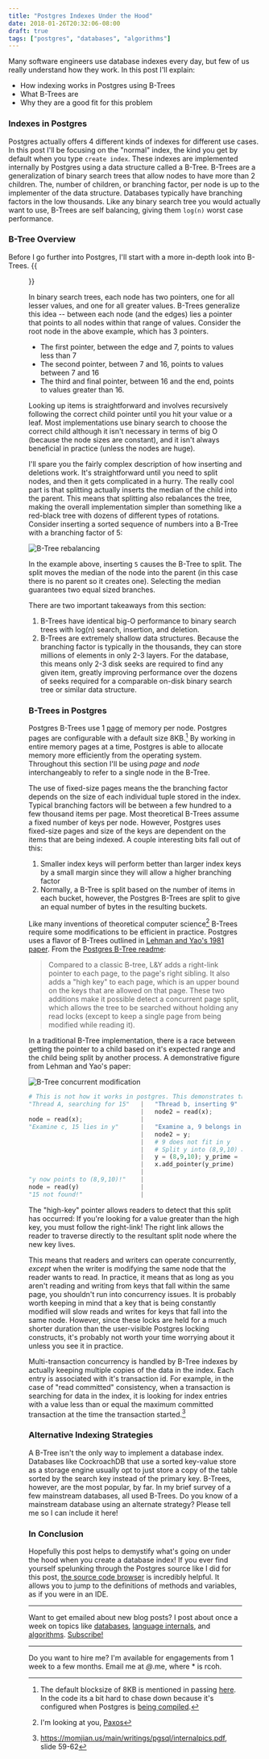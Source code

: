 ```yaml
---
title: "Postgres Indexes Under the Hood"
date: 2018-01-26T20:32:06-08:00
draft: true
tags: ["postgres", "databases", "algorithms"]
---
```

Many software engineers use database indexes every day, but few of us really understand how they work. In this post I'll explain:

- How indexing works in Postgres using B-Trees
- What B-Trees are
- Why they are a good fit for this problem 

### Indexes in Postgres
Postgres actually offers 4 different kinds of indexes for different use cases. In this post I'll be focusing on the "normal" index, the kind you get by default when you type `create index`. These indexes are implemented internally by Postgres using a data structure called a B-Tree. B-Trees are a generalization of binary search trees that allow nodes to have more than 2 children. The, number of children, or branching factor, per node is up to the implementer of the data structure. Databases typically have branching factors in the low thousands.  Like any binary search tree you would actually want to use, B-Trees are self balancing, giving them `log(n)` worst case performance.

### B-Tree Overview
Before I go further into Postgres, I'll start with a more in-depth look into B-Trees.
{{<figure src="/images/btree.svg" attr="By CyHawk - Own work based on original PNG, CC BY-SA 3.0" attrlink="https://commons.wikimedia.org/w/index.php?curid=11701365" >}}

In binary search trees, each node has two pointers, one for all lesser values, and one for all greater values. B-Trees generalize this idea -- between each node (and the edges) lies a pointer that points to all nodes within that range of values. Consider the root node in the above example, which has 3 pointers.

- The first pointer, between the edge and 7, points to values less than 7 
- The second pointer, between 7 and 16, points to values between 7 and 16
- The third and final pointer, between 16 and the end, points to values greater than 16.

Looking up items is straightforward and involves recursively following the correct child pointer until you hit your value or a leaf. Most implementations use binary search to choose the correct child although it isn't necessary in terms of big O (because the node sizes are constant), and it isn't always beneficial in practice (unless the nodes are huge).

I'll spare you the fairly complex description of how inserting and deletions work. It's straightforward until you need to split nodes, and then it gets complicated in a hurry. The really cool part is that splitting actually inserts the median of the child into the parent. This means that splitting also rebalances the tree, making the overall implementation simpler than something like a red-black tree with dozens of different types of rotations. Consider inserting a sorted sequence of numbers into a B-Tree with a branching factor of 5: 

![B-Tree rebalancing](/images/btree-balance.svg)

In the example above, inserting `5` causes the B-Tree to split. The split moves the median of the node into the parent (in this case there is no parent so it creates one). Selecting the median guarantees two equal sized branches.

There are two important takeaways from this section:

1. B-Trees have identical big-O performance to binary search trees with log(n) search, insertion, and deletion.
2. B-Trees are extremely shallow data structures. Because the branching factor is typically in the thousands, they can store millions of elements in only 2-3 layers. For the database, this means only 2-3 disk seeks are required to find any given item, greatly improving performance over the dozens of seeks required for a comparable on-disk binary search tree or similar data structure. 

### B-Trees in Postgres

Postgres B-Trees use 1 [page](https://en.wikipedia.org/wiki/Page_(computer_memory)) of memory per node. Postgres pages are configurable with a default size 8KB.[^1] By working in entire memory pages at a time, Postgres is able to allocate memory more efficiently from the operating system. Throughout this section I'll be using *page* and *node* interchangeably to refer to a single node in the B-Tree.

The use of fixed-size pages means the the branching factor depends on the size of each individual tuple stored in the index. Typical branching factors will be between a few hundred to a few thousand items per page. Most theoretical B-Trees assume a fixed number of keys per node. However, Postgres uses fixed-size pages and size of the keys are dependent on the items that are being indexed. A couple interesting bits fall out of this:

1. Smaller index keys will perform better than larger index keys by a small margin since they will allow a higher branching factor
2. Normally, a B-Tree is split based on the number of items in each bucket, however, the Postgres B-Trees are split to give an equal number of bytes in the resulting buckets.


Like many inventions of theoretical computer science[^3] B-Trees require some modifications to be efficient in practice. Postgres uses a flavor of B-Trees outlined in [Lehman and Yao's 1981 paper](https://www.csd.uoc.gr/~hy460/pdf/p650-lehman.pdf). From the [Postgres B-Tree readme](https://github.com/postgres/postgres/blob/master/src/backend/access/nbtree/README):

> Compared to a classic B-tree, L&Y adds a right-link pointer to each page,
to the page's right sibling.  It also adds a "high key" to each page, which
is an upper bound on the keys that are allowed on that page.  These two
additions make it possible detect a concurrent page split, which allows the
tree to be searched without holding any read locks (except to keep a single
page from being modified while reading it).

In a traditional B-Tree implementation, there is a race between getting the pointer to a child based on it's expected range and the child being split by another process. A demonstrative figure from Lehman and Yao's paper:

![B-Tree concurrent modification](/images/btree-conc1.png)

```python
# This is not how it works in postgres. This demonstrates the problem:
"Thread A, searching for 15"   |   "Thread b, inserting 9"
                               |   node2 = read(x); 
node = read(x);                |
"Examine c, 15 lies in y"      |   "Examine a, 9 belongs in y"
                               |   node2 = y; 
                               |   # 9 does not fit in y
                               |   # Split y into (8,9,10) and (12,15)
                               |   y = (8,9,10); y_prime = (12,15)
                               |   x.add_pointer(y_prime)
                               |   
"y now points to (8,9,10)!"    |
node = read(y)                 |
"15 not found!"                |
```

The "high-key" pointer allows readers to detect that this split has occurred: If you're looking for a value greater than the high key, you must follow the right-link! The right link allows the reader to traverse directly to the resultant split node where the new key lives.

This means that readers and writers can operate concurrently, _except_ when the writer is modifying the same node that the reader wants to read. In practice, it means that as long as you aren't reading and writing from keys that fall within the same page, you shouldn't run into concurrency issues. It is probably worth keeping in mind that a key that is being constantly modified will slow reads and writes for keys that fall into the same node. However, since these locks are held for a much shorter duration than the user-visible Postgres locking constructs, it's probably not worth your time worrying about it unless you see it in practice.

Multi-transaction concurrency is handled by B-Tree indexes by actually keeping multiple copies of the data in the index. Each entry is associated with it's transaction id. For example, in the case of "read committed" consistency, when a transaction is searching for data in the index, it is looking for index entries with a value less than or equal the maximum committed transaction at the time the transaction started.[^2]

### Alternative Indexing Strategies
A B-Tree isn't the only way to implement a database index. Databases like CockroachDB that use a sorted key-value store as a storage engine usually opt to just store a copy of the table sorted by the search key instead of the primary key. B-Trees, however, are the most popular, by far. In my brief survey of a few mainstream databases, all used B-Trees. Do you know of a mainstream database using an alternate strategy? Please tell me so I can include it here!


### In Conclusion
Hopefully this post helps to demystify what's going on under the hood when you create a database index! If you ever find yourself spelunking through the Postgres source like I did for this post, [the source code browser](https://doxygen.postgresql.org/) is incredibly helpful. It allows you to jump to the definitions of methods and variables, as if you were in an IDE.

***

Want to get emailed about new blog posts? I post about once a week on topics like [databases](/tags/databases), [language internals](/tags/language-internals), and [algorithms](/tags/algorithms). [Subscribe!](http://eepurl.com/dhk7F1)

*** 

Do you want to hire me? I'm available for engagements from 1 week to a few months. Email me at *@*.me, where * is rcoh.

[^1]: The default blocksize of 8KB is mentioned in passing [here](https://wiki.postgresql.org/wiki/FAQ#How_much_database_disk_space_is_required_to_store_data_from_a_typical_text_file.3F). In the code its a bit hard to chase down because it's configured when Postgres is [being compiled](https://github.com/postgres/postgres/blob/2082b37/configure#L1513-L1514).
[^3]: I'm looking at you, [Paxos](https://en.wikipedia.org/wiki/Paxos_(computer_science))
[^2]: https://momjian.us/main/writings/pgsql/internalpics.pdf, slide 59-62